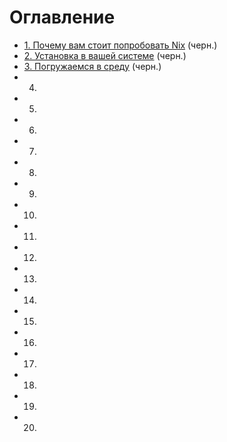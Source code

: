 # Оглавление

- [1. Почему вам стоит попробовать Nix](01-why-you-should-give-it-try.md) (черн.)
- [2. Установка в вашей системе](02-install-on-your-running-system.md) (черн.)
- [3. Погружаемся в среду](03-enter-environment.md) (черн.)
- 4.
- 5.
- 6.
- 7.
- 8.
- 9.
- 10.
- 11.
- 12.
- 13.
- 14.
- 15.
- 16.
- 17.
- 18.
- 19.
- 20.
